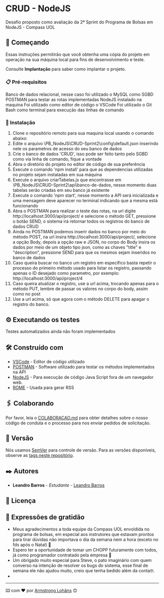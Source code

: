 # CRUD - NodeJS

Desafio proposto como avaliação da 2ª Sprint do Programa de Bolsas em NodeJS - Compass UOL

## 🚀 Começando

Essas instruções permitirão que você obtenha uma cópia do projeto em operação na sua máquina local para fins de desenvolvimento e teste.

Consulte **Implantação** para saber como implantar o projeto.

### 📋 Pré-requisitos

Banco de dados relacional, nesse caso foi utilizado o MySQL como SGBD
POSTMAN para testar as rotas implementadas
NodeJS instalado na maquina
Foi utilizado como editor de código o VSCode
Foi utilizado o Git Bash como terminal para execução das linhas de comando

### 🔧 Instalação

1) Clone o repositório remoto para sua maquina local usando o comando abaixo:
2) Edite o arquivo \PB_NodeJS\CRUD-Sprint2\config\default.json inserindo nele os parametros de acesso do seu banco de dados
3) Crie o banco de dados 'CRUD', isso pode ser feito tanto pelo SGBD como via linha de comando, fique a vontade
4) Abra o diretório do projeto no editor de código de sua preferência
5) Execute o comando 'npm install' para que as dependencias utilizadas no projeto sejam instaladas em sua máquina
6) Execute o arquivo criarTabelas.js que encontrasse em \PB_NodeJS\CRUD-Sprint2\api\banco-de-dados, nesse momento duas tabelas serão criadas em seu banco já existente
7) Execute o comando 'npm start', nesse momento a API será inicializada e uma mensagem deve aparecer no terminal indicando que a mesma está funcionando
8) Abra o POSTMAN para realizar o teste das rotas, na url digite http://localhost:3000/api/project/ e selecione o método GET, pressione o botão SEND, o sistema irá retornar todos os registros do banco de dados CRUD
9) Ainda no POSTMAN podemos inserir dados no banco por meio do método POST, na url insira http://localhost:3000/api/project/, selecione a opção Body, depois a opção raw e JSON, no corpo do Body insira os dados por meio de um objeto tipo json, como as chaves "title" e "description", pressione SEND para que os mesmos sejam inseridos no banco de dados
10) Caso queira buscar no banco um registro em específico basta repetir o processo do primeiro método usado para listar os registro, passando apenas o ID desejado como parametro, por exemplo: http://localhost:3000/api/project/4
11) Caso queira atualizar o registro, use a url acima, trocando apenas para o método PUT, lembre de passar os valores no corpo do body, assim como no post
12) Use a url acima, só que agora com o método DELETE para apagar o registro do banco.


## ⚙️ Executando os testes

Testes automatizados ainda não foram implementados

## 🛠️ Construído com

* [VSCode](https://code.visualstudio.com/?wt.mc_id=DX_841432) - Editor de código utilizado
* [POSTMAN](https://www.postman.com/downloads/) - Software utilizado para testar os métodos implementados na API
* [NodeJS](https://nodejs.org/en/download/) - Para execução de código Java Script fora de um navegador web.
* [ROME](https://rometools.github.io/rome/) - Usada para gerar RSS

## 🖇️ Colaborando

Por favor, leia o [COLABORACAO.md](https://gist.github.com/usuario/linkParaInfoSobreContribuicoes) para obter detalhes sobre o nosso código de conduta e o processo para nos enviar pedidos de solicitação.

## 📌 Versão

Nós usamos [SemVer](http://semver.org/) para controle de versão. Para as versões disponíveis, observe as [tags neste repositório](https://github.com/suas/tags/do/projeto). 

## ✒️ Autores

* **Leandro Barros** - *Estudante* - [Leandro Barros](https://https://github.com/leoBarrosDev)

## 📄 Licença


## 🎁 Expressões de gratidão

* Meus agradecimentos a toda equipe da Compass UOL envoldida no programa de bolsas, em especial aos instrutores que estavam prontos para tirar dúvidas não importava o dia da semana nem a hora (exceto no fds após o Natal) 📢
* Espero ter a oportunidade de tomar um CHOPP futuramente com todos, já como programador contratado pela empresa 🍺 
* Um obrigado muito especial para Steve, o pato imaginário com quem converso na intenção de resolver os bugs do sistema, esse final de semana ele não ajudou muito, creio que tenha bedido além da conta🤓.
*


---
⌨️ com ❤️ por [Armstrong Lohãns](https://gist.github.com/lohhans) 😊
